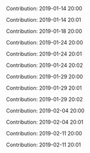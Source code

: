Contribution: 2019-01-14 20:00

Contribution: 2019-01-14 20:01

Contribution: 2019-01-18 20:00

Contribution: 2019-01-24 20:00

Contribution: 2019-01-24 20:01

Contribution: 2019-01-24 20:02

Contribution: 2019-01-29 20:00

Contribution: 2019-01-29 20:01

Contribution: 2019-01-29 20:02

Contribution: 2019-02-04 20:00

Contribution: 2019-02-04 20:01

Contribution: 2019-02-11 20:00

Contribution: 2019-02-11 20:01

